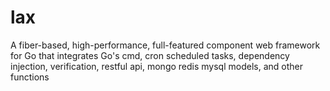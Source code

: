 # lax
A fiber-based, high-performance, full-featured component web framework for Go that integrates Go's cmd, cron scheduled tasks, dependency injection, verification, restful api, mongo redis mysql models, and other functions
